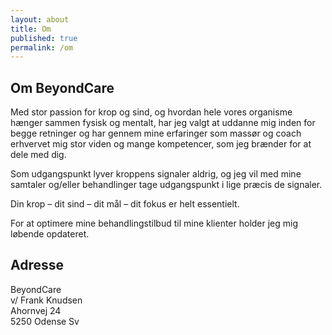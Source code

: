 ```yaml
---
layout: about
title: Om
published: true
permalink: /om
---
```


## Om BeyondCare

Med stor passion for krop og sind, og hvordan hele vores organisme hænger sammen fysisk og mentalt, har jeg valgt at uddanne mig inden for begge retninger og har gennem mine erfaringer som massør og coach erhvervet mig stor viden og mange kompetencer, som jeg brænder for at dele med dig.

Som udgangspunkt lyver kroppens signaler aldrig, og jeg vil med mine samtaler og/eller behandlinger tage udgangspunkt i lige præcis de signaler.

Din krop – dit sind – dit mål – dit fokus er helt essentielt.

For at optimere mine behandlingstilbud til mine klienter holder jeg mig løbende opdateret.

## Adresse

BeyondCare  
v/ Frank Knudsen  
Ahornvej 24  
5250 Odense Sv

